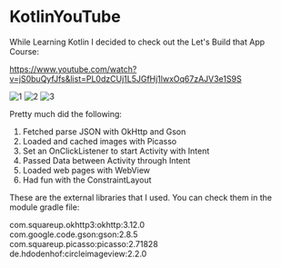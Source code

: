# KotlinYouTube
While Learning Kotlin I decided to check out the Let's Build that App Course: 

https://www.youtube.com/watch?v=jS0buQyfJfs&list=PL0dzCUj1L5JGfHj1lwxOq67zAJV3e1S9S

![1](https://user-images.githubusercontent.com/26351803/49690628-d0884080-fb3c-11e8-88a5-5d93422bb330.PNG)
![2](https://user-images.githubusercontent.com/26351803/49690636-f281c300-fb3c-11e8-9283-015dec4887ac.PNG)
![3](https://user-images.githubusercontent.com/26351803/49690660-442a4d80-fb3d-11e8-8057-81c1f5f4a471.PNG)

Pretty much did the following:

1. Fetched parse JSON with OkHttp and Gson<br/>
2. Loaded and cached images with Picasso<br/>
3. Set an OnClickListener to start Activity with Intent<br/>
4. Passed Data between Activity through Intent<br/>
5. Loaded web pages with WebView<br/>
6. Had fun with the ConstraintLayout<br/>


These are the external libraries that I used. You can check them in the module gradle file:

com.squareup.okhttp3:okhttp:3.12.0<br/>
com.google.code.gson:gson:2.8.5<br/>
com.squareup.picasso:picasso:2.71828<br/>
de.hdodenhof:circleimageview:2.2.0<br/>


